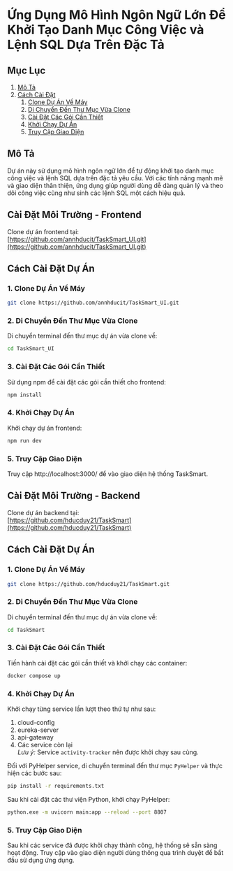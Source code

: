 
# Ứng Dụng Mô Hình Ngôn Ngữ Lớn Để Khởi Tạo Danh Mục Công Việc và Lệnh SQL Dựa Trên Đặc Tả

## Mục Lục

1. [Mô Tả](#mô-tả)
2. [Cách Cài Đặt](#cách-cài-đặt)
    1. [Clone Dự Án Về Máy](#1-clone-dự-án-về-máy)
    2. [Di Chuyển Đến Thư Mục Vừa Clone](#2-di-chuyển-đến-thư-mục-vừa-clone)
    3. [Cài Đặt Các Gói Cần Thiết](#3-cài-đặt-các-gói-cần-thiết)
    4. [Khởi Chạy Dự Án](#4-khởi-chạy-dự-án)
    5. [Truy Cập Giao Diện](#5-truy-cập-giao-diện)

## Mô Tả

Dự án này sử dụng mô hình ngôn ngữ lớn để tự động khởi tạo danh mục công việc và lệnh SQL dựa trên đặc tả yêu cầu. Với các tính năng mạnh mẽ và giao diện thân thiện, ứng dụng giúp người dùng dễ dàng quản lý và theo dõi công việc cũng như sinh các lệnh SQL một cách hiệu quả.

## Cài Đặt Môi Trường - Frontend

Clone dự án frontend tại:  
[https://github.com/annhducit/TaskSmart_UI.git](https://github.com/annhducit/TaskSmart_UI.git)

## Cách Cài Đặt Dự Án

### 1. Clone Dự Án Về Máy

```bash
git clone https://github.com/annhducit/TaskSmart_UI.git
```

### 2. Di Chuyển Đến Thư Mục Vừa Clone

Di chuyển terminal đến thư mục dự án vừa clone về:

```bash
cd TaskSmart_UI
```

### 3. Cài Đặt Các Gói Cần Thiết

Sử dụng npm để cài đặt các gói cần thiết cho frontend:

```bash
npm install
```

### 4. Khởi Chạy Dự Án

Khởi chạy dự án frontend:

```bash
npm run dev
```

### 5. Truy Cập Giao Diện

Truy cập http://localhost:3000/ để vào giao diện hệ thống TaskSmart.

## Cài Đặt Môi Trường - Backend

Clone dự án backend tại:  
[https://github.com/hducduy21/TaskSmart](https://github.com/hducduy21/TaskSmart)

## Cách Cài Đặt Dự Án

### 1. Clone Dự Án Về Máy

```bash
git clone https://github.com/hducduy21/TaskSmart.git
```

### 2. Di Chuyển Đến Thư Mục Vừa Clone

Di chuyển terminal đến thư mục dự án vừa clone về:

```bash
cd TaskSmart
```

### 3. Cài Đặt Các Gói Cần Thiết

Tiến hành cài đặt các gói cần thiết và khởi chạy các container:

```bash
docker compose up
```

### 4. Khởi Chạy Dự Án

Khởi chạy từng service lần lượt theo thứ tự như sau:

1. cloud-config
2. eureka-server
3. api-gateway
4. Các service còn lại  
   *Lưu ý:* Service `activity-tracker` nên được khởi chạy sau cùng.

Đối với PyHelper service, di chuyển terminal đến thư mục `PyHelper` và thực hiện các bước sau:

```bash
pip install -r requirements.txt
```

Sau khi cài đặt các thư viện Python, khởi chạy PyHelper:

```bash
python.exe -m uvicorn main:app --reload --port 8807
```

### 5. Truy Cập Giao Diện

Sau khi các service đã được khởi chạy thành công, hệ thống sẽ sẵn sàng hoạt động. Truy cập vào giao diện người dùng thông qua trình duyệt để bắt đầu sử dụng ứng dụng.
